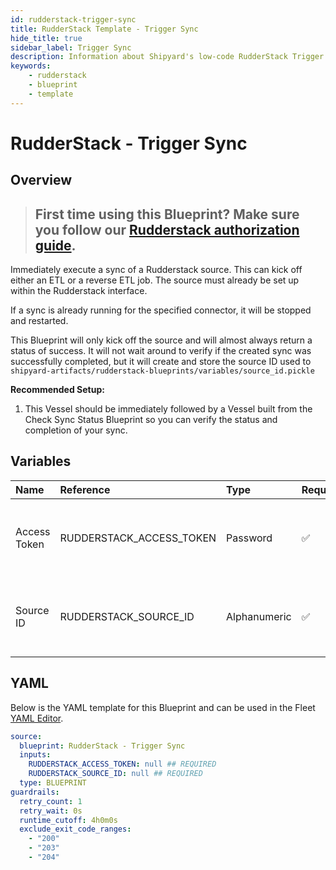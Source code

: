 ```yaml
---
id: rudderstack-trigger-sync
title: RudderStack Template - Trigger Sync
hide_title: true
sidebar_label: Trigger Sync
description: Information about Shipyard's low-code RudderStack Trigger Sync blueprint. Immediately trigger a sync of a RudderStack source.
keywords:
    - rudderstack
    - blueprint
    - template
---
```


# RudderStack - Trigger Sync

## Overview

> ## **First time using this Blueprint? Make sure you follow our [Rudderstack authorization guide](https://www.shipyardapp.com/docs/blueprint-library/rudderstack/rudderstack-authorization/)**.

Immediately execute a sync of a Rudderstack source. This can kick off either an ETL or a reverse ETL job. The source must already be set up within the Rudderstack interface.

If a sync is already running for the specified connector, it will be stopped and restarted.

This Blueprint will only kick off the source and will almost always return a status of success. It will not wait around to verify if the created sync was successfully completed, but it will create and store the source ID used to `shipyard-artifacts/rudderstack-blueprints/variables/source_id.pickle`

**Recommended Setup:**
1. This Vessel should be immediately followed by a Vessel built from the Check Sync Status Blueprint so you can verify the status and completion of your sync.



## Variables

| Name         | Reference                | Type         | Required           | Default | Options | Description                                                |
|:-------------|:-------------------------|:-------------|:-------------------|:--------|:--------|:-----------------------------------------------------------|
| Access Token | RUDDERSTACK_ACCESS_TOKEN | Password     | :white_check_mark: | -       | -       | The access token associated with your Rudderstack account. |
| Source ID    | RUDDERSTACK_SOURCE_ID    | Alphanumeric | :white_check_mark: | -       | -       | The ID of the Rudderstack source you want to refresh.      |


## YAML

Below is the YAML template for this Blueprint and can be used in the Fleet [YAML Editor](../../reference/fleets/yaml-editor.md).

```yaml
source:
  blueprint: RudderStack - Trigger Sync
  inputs:
    RUDDERSTACK_ACCESS_TOKEN: null ## REQUIRED
    RUDDERSTACK_SOURCE_ID: null ## REQUIRED
  type: BLUEPRINT
guardrails:
  retry_count: 1
  retry_wait: 0s
  runtime_cutoff: 4h0m0s
  exclude_exit_code_ranges:
    - "200"
    - "203"
    - "204"
```
